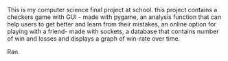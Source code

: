 This is my computer science final project at school. this project contains a checkers game with GUI - made with pygame, 
an analysis function that can help users to get better and learn from their mistakes,
an online option for playing with a friend- made with sockets, a database that contains number of win and losses and displays a graph of win-rate over time.

Ran.
